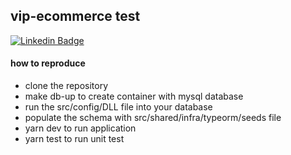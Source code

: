 ## vip-ecommerce test

[![Linkedin Badge](https://img.shields.io/badge/-Gabriel%20Alcântara-6633cc?style=flat-square&logo=Linkedin&logoColor=white&link=https://www.linkedin.com/in/gabriel-alcântara-bernardes-a50829159/)](https://www.linkedin.com/in/gabriel-alcântara-bernardes-a50829159/)

#### how to reproduce

- clone the repository
- make db-up to create container with mysql database
- run the src/config/DLL file into your database
- populate the schema with src/shared/infra/typeorm/seeds file
- yarn dev to run application
- yarn test to run unit test
